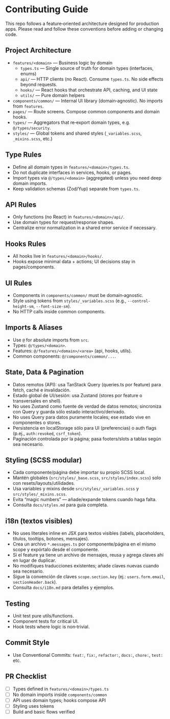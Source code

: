 # Contributing Guide

This repo follows a feature‑oriented architecture designed for production apps. Please read and follow these conventions before adding or changing code.

## Project Architecture

- `features/<domain>` — Business logic by domain
  - `types.ts` — Single source of truth for domain types (interfaces, enums)
  - `api/` — HTTP clients (no React). Consume `types.ts`. No side effects beyond requests.
  - `hooks/` — React hooks that orchestrate API, caching, and UI state
  - `utils/` — Pure domain helpers
- `components/common/` — Internal UI library (domain‑agnostic). No imports from `features`.
- `pages/` — Route screens. Compose common components and domain hooks.
- `types/` — Aggregators that re‑export domain types, e.g. `@/types/security`.
- `styles/` — Global tokens and shared styles (`_variables.scss`, `_mixins.scss`, etc.)

## Type Rules

- Define all domain types in `features/<domain>/types.ts`.
- Do not duplicate interfaces in services, hooks, or pages.
- Import types via `@/types/<domain>` (aggregated) unless you need deep domain imports.
- Keep validation schemas (Zod/Yup) separate from `types.ts`.

## API Rules

- Only functions (no React) in `features/<domain>/api/`.
- Use domain types for request/response shapes.
- Centralize error normalization in a shared error service if necessary.

## Hooks Rules

- All hooks live in `features/<domain>/hooks/`.
- Hooks expose minimal data + actions; UI decisions stay in pages/components.

## UI Rules

- Components in `components/common/` must be domain‑agnostic.
- Style using tokens from `styles/_variables.scss` (e.g., `--control-height-sm`, `--font-size-sm`).
- No HTTP calls inside common components.

## Imports & Aliases

- Use `@` for absolute imports from `src`.
- Types: `@/types/<domain>`.
- Features: `@/features/<domain>/<area>` (api, hooks, utils).
- Common components: `@/components/common/...`.

## State, Data & Pagination

- Datos remotos (API): usa TanStack Query (queries.ts por feature) para fetch, caché e invalidación.
- Estado global de UI/sesión: usa Zustand (stores por feature o transversales en shell).
- No uses Zustand como fuente de verdad de datos remotos; sincroniza con Query y guarda sólo estado interactivo/derivado.
- No uses Query para datos puramente locales; ese estado vive en componentes o stores.
- Persistencia en localStorage sólo para UI (preferencias) o auth flags (p.ej., `auth:revoked`, `csrf_token`).
- Paginación controlada por la página; pasa footers/slots a tablas según sea necesario.

## Styling (SCSS modular)

- Cada componente/página debe importar su propio SCSS local.
- Mantén globales (`src/styles/_base.scss`, `src/styles/index.scss`) solo con resets/layouts/utilidades.
- Usa variables y mixins desde `src/styles/_variables.scss` y `src/styles/_mixins.scss`.
- Evita “magic numbers” — añade/expande tokens cuando haga falta.
- Consulta `docs/styles.md` para guía completa.

## i18n (textos visibles)

- No uses literales inline en JSX para textos visibles (labels, placeholders, títulos, tooltips, botones, mensajes).
- Crea un archivo `*.messages.ts` por componente/página en el mismo scope y expórtalo desde el componente.
- Si el feature ya tiene un archivo de mensajes, reusa y agrega claves ahí en lugar de duplicar.
- No modifiques traducciones existentes; añade claves nuevas cuando sea necesario.
- Sigue la convención de claves `scope.section.key` (ej.: `users.form.email`, `sectionHeader.back`).
- Consulta `docs/i18n.md` para detalles y ejemplos.

## Testing

- Unit test pure utils/functions.
- Component tests for critical UI.
- Hook tests where logic is non‑trivial.

## Commit Style

- Use Conventional Commits: `feat:`, `fix:`, `refactor:`, `docs:`, `chore:`, `test:` etc.

## PR Checklist

- [ ] Types defined in `features/<domain>/types.ts`
- [ ] No domain imports inside `components/common`
- [ ] API uses domain types; hooks compose API
- [ ] Styling uses tokens
- [ ] Build and basic flows verified
